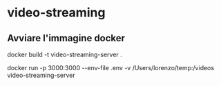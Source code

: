 # video-streaming


## Avviare l'immagine docker
docker build -t video-streaming-server .

docker run -p 3000:3000 --env-file .env -v /Users/lorenzo/temp:/videos video-streaming-server

